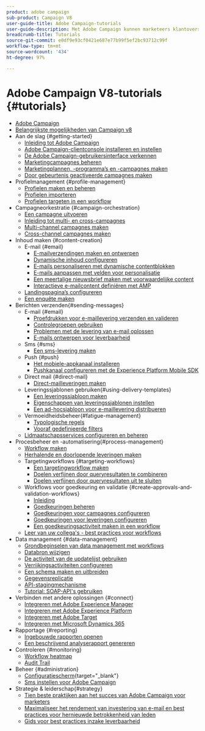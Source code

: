 ```yaml
---
product: adobe campaign
sub-product: Campaign V8
user-guide-title: Adobe Campaign-tutorials
user-guide-description: Met Adobe Campaign kunnen marketeers klantoverschrijdende ervaringen ontwerpen. Het biedt ook een omgeving voor visuele campagneorkestratie, realtime-interactiebeheer en cross-channel uitvoering.
breadcrumb-title: Tutorials
source-git-commit: e0df9e93cf0421e687e77b99f5ef2bc93712c99f
workflow-type: tm+mt
source-wordcount: '434'
ht-degree: 97%

---
```



# Adobe Campaign V8-tutorials {#tutorials}

+ [Adobe Campaign](/help/overview.md)
+ [Belangrijkste mogelijkheden van Campaign v8](https://experienceleague.adobe.com/docs/campaign/campaign-v8/start/whats-new.html?lang=nl)
+ Aan de slag {#getting-started}
   + [Inleiding tot Adobe Campaign](/help/get-started/introduction-to-adobe-campaign.md)
   + [Adobe Campaign-clientconsole installeren en instellen](/help/get-started/install-and-set-up-the-adobe-campaign-client-console.md)
   + [De Adobe Campaign-gebruikersinterface verkennen](/help/get-started/explore-the-adobe-campaign-user-interface.md)
   + [Marketingcampagnes beheren](/help/get-started/manage-marketing-campaigns.md)
   + [Marketingplannen, -programma’s en -campagnes maken](/help/get-started/create-a-marketing-plan-programs-and-campaigns.md)
   + [Door gebeurtenis geactiveerde campagnes maken](/help/get-started/create-event-triggered-campaigns.md)
+ Profielmanagement {#profile-management}
   + [Profielen maken en beheren](/help/profile-management/create-and-manage-profiles.md)
   + [Profielen importeren](/help/profile-management/import-profiles.md)
   + [Profielen targeten in een workflow](/help/profile-management/target-profiles-in-a-workflow.md)
+ Campagneorkestratie {#campaign-orchestration}
   + [Een campagne uitvoeren](/help/orchestrate-campaigns/execute-a-campaign.md)
   + [Inleiding tot multi- en cross-campagnes](/help/orchestrate-campaigns/introduction-to-cross-and-multi-channel-campaigns.md)
   + [Multi-channel campagnes maken](/help/orchestrate-campaigns/multi-channel-campaigns.md)
   + [Cross-channel campagnes maken](/help/orchestrate-campaigns/cross-channel-campaigns.md)
+ Inhoud maken {#content-creation}
   + E-mail {#email}
      + [E-mailverzendingen maken en ontwerpen](/help/content-creation/create-and-design-email-deliveries.md)
      + [Dynamische inhoud configureren](/help/content-creation/configure-dynamic-content.md)
      + [E-mails personaliseren met dynamische contentblokken](/help/content-creation/personalize-using-dynamic-content-blocks.md)
      + [E-mails aanpassen met velden voor personalisatie](/help/content-creation/personalize-emails-using-personalization-fields.md)
      + [Een meertalige nieuwsbrief maken met voorwaardelijke content](/help/content-creation/create-a-multilingual-newsletter-using-conditional-content.md)
      + [Interactieve e-mailcontent definiëren met AMP](/help/content-creation/design-interactive-email-content-with-amp.md)
   + [Landingspagina’s configureren](/help/content-creation/configure-landingpages.md)
   + [Een enquête maken](/help/content-creation/create-a-survey.md)
+ Berichten verzenden{#sending-messages}
   + E-mail {#email}
      + [Proefdrukken voor e-maillevering verzenden en valideren](/help/send-messages/email/send-and-validate-proofs.md)
      + [Controlegroepen gebruiken](/help/send-messages/email/use-control-groups.md)
      + [Problemen met de levering van e-mail oplossen](/help/send-messages/email/troubleshoot-email-delivery-issues.md)
      + [E-mails ontwerpen voor leverbaarheid](/help/send-messages/email/design-emails-for-deliverability.md)
   + Sms {#sms}
      + [Een sms-levering maken](/help/send-messages/mobile/create-an-sms-delivery.md)
   + Push {#push}
      + [Het mobiele-appkanaal installeren](/help/send-messages/mobile/install-the-mobile-app.md)
      + [Pushkanaal configureren met de Experience Platform Mobile SDK](/help/send-messages/mobile/configure-push-using-aep-mobile-sdk.md)
   + Direct mail {#direct-mail}
      + [Direct-mailleveringen maken](/help/send-messages/direct-mail/create-direct-mail-deliveries.md)
   + Leveringssjablonen gebruiken{#using-delivery-templates}
      + [Een leveringssjabloon maken](/help/send-messages/use-delivery-templates/configure-a-delivery-template.md)
      + [Eigenschappen van leveringssjablonen instellen](/help/send-messages/use-delivery-templates/set-delivery-template-properties.md)
      + [Een ad-hocsjabloon voor e-maillevering distribueren](/help/send-messages/use-delivery-templates/deploy-ad-hoc-email-delivery-template.md)
   + Vermoeidheidsbeheer{#fatigue-management}
      + [Typologische regels](/help/send-messages/fatigue-management/typology-rules-for-fatigue-management.md)
      + [Vooraf gedefinieerde filters](/help/send-messages/fatigue-management/fatigue-management-using-filters.md)
   + [Lidmaatschapsservices configureren en beheren](/help/send-messages/configure-and-manage-subscription-services.md)
+ Procesbeheer en -automatisering{#process-management}
   + [Workflow maken](/help/process-management/create-a-workflow.md)
   + [Herhalende en doorlopende leveringen maken](/help/process-management/recurring-deliveries.md)
   + Targetingworkflows {#targeting-workflows}
      + [Een targetingworkflow maken](/help/process-management/create-a-targeting-workflow.md)
      + [Doelen verfijnen door queryresultaten te combineren](/help/process-management/refine-targets-by-combining-query-results.md)
      + [Doelen verfijnen door queryresultaten uit te sluiten](/help/process-management/refine-targets-by-excluding-query-results.md)
   + Workflows voor goedkeuring en validatie {#create-approvals-and-validation-workflows}
      + [Inleiding](/help/process-management/create-approvals-and-validation-workflows/create-approvals-and-validation-workflows-introduction.md)
      + [Goedkeuringen beheren](/help/process-management/create-approvals-and-validation-workflows/manage-approvals.md)
      + [Goedkeuringen voor campagnes configureren](/help/process-management/create-approvals-and-validation-workflows/configure-approvals-for-campaigns.md)
      + [Goedkeuringen voor leveringen configureren ](/help/process-management/create-approvals-and-validation-workflows/configure-approvals-for-deliveries.md)
      + [Een goedkeuringsactiviteit maken in een workflow](/help/process-management/create-approvals-and-validation-workflows/create-approval-process-in-a-workflow.md)
   + [Leer van uw collega&#39;s - best practices voor workflows](/help/process-management/workflow-best-practices-for-marketers.md)
+ Data management {#data-management}
   + [Grondbeginselen van data management met workflows](/help/data-management/data-management-fundamentals.md)
   + [Databron wijzigen](/help/data-management/change-data-source.md)
   + [De activiteit van de updatelijst gebruiken](/help/process-management/use-the-update-list-activity.md)
   + [Verrijkingsactiviteiten configureren](/help/process-management/enrichment-activity.md)
   + [Een schema maken en uitbreiden](/help/data-management/create-and-extend-a-schema.md)
   + [Gegevensreplicatie](/help/data-management/data-replication.md)
   + [API-stagingmechanisme](/help/data-management/api-staging-mechanism.md)
   + [Tutorial: SOAP-API&#39;s gebruiken](https://experienceleague.adobe.com/docs/campaign-learn/use-soap-apis/introduction.html?lang=nl)
+ Verbinden met andere oplossingen {#connect}
   + [Integreren met Adobe Experience Manager](https://experienceleague.adobe.com/docs/campaign-learn/integrate-with-experience-manager/overview.html?lang=nl)
   + [Integreren met Adobe Experience Platform](https://experienceleague.adobe.com/docs/campaign-learn/integrate-with-experience-platform/overview.html?lang=nl)
   + [Integreren met Adobe Target](/help/connect/target-integration.md)
   + [Integreren met Microsoft Dynamics 365](/help/connect/dynamics365-integration.md)
+ Rapportage {#reporting}
   + [Ingebouwde rapporten openen](/help/reporting/access-built-in-reports.md)
   + [Een beschrijvend analyserapport genereren](/help/reporting/generate-a-descriptive-analysis-report.md)
+ Controleren {#monitoring}
   + [Workflow heatmap](/help/monitoring/workflow-heatmap.md)
   + [Audit Trail](/help/monitoring/audit-trail.md)
+ Beheer {#administration}
   + [Configuratiescherm](https://experienceleague.adobe.com/docs/control-panel-learn/control-panel/control-panel-overview.html?lang=nl){target="_blank"}
   + [Sms instellen voor Adobe Campaign](https://experienceleague.adobe.com/docs/campaign-learn/set-up-sms-for-adobe-campaign/overview.html?lang=nl)
+ Strategie &amp; leiderschap{#strategy}
   + [Tien beste praktijken aan het succes van Adobe Campaign voor marketers](/help/strategy/10-best-practices-for-marketers.md)
   + [Maximaliseer het rendement van investering van e-mail en best practices voor hernieuwde betrokkenheid van leden](/help/strategy/campaign-maximize-email-best-practices.md)
   + [Gids voor best practices inzake leverbaarheid](https://experienceleague.adobe.com/docs/deliverability-learn/deliverability-best-practice-guide/introduction.html?lang=nl)
